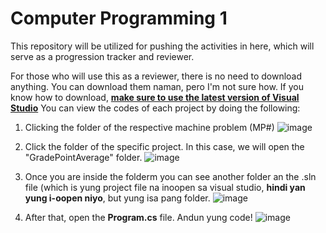# Computer Programming 1

This repository will be utilized for pushing the activities in here, which will serve as a progression tracker and reviewer.

For those who will use this as a reviewer, there is no need to download anything. You can download them naman, pero I'm not sure how.
If you know how to download, <b><u>make sure to use the latest version of Visual Studio</u></b>
You can view the codes of each project by doing the following:


1. Clicking the folder of the respective machine problem (MP#)
![image](https://github.com/ardnyx/comp-prog-review/assets/86859621/7a46326f-b430-4c1c-a2ec-cfc18ee3449c)

2. Click the folder of the specific project. In this case, we will open the "GradePointAverage" folder.
![image](https://github.com/ardnyx/comp-prog-review/assets/86859621/9277fb74-2401-4318-b431-045cb8e95886)

3. Once you are inside the folderm you can see another folder an the .sln file (which is yung project file na inoopen sa visual studio, **hindi yan yung i-oopen niyo**, but yung isa pang folder.
![image](https://github.com/ardnyx/comp-prog-review/assets/86859621/27383760-cd59-48f8-828f-9141844e3c38)

4. After that, open the **Program.cs** file. Andun yung code!
![image](https://github.com/ardnyx/comp-prog-review/assets/86859621/b29d3af1-7ce1-47b0-b8a3-6f6841a17a9f)


